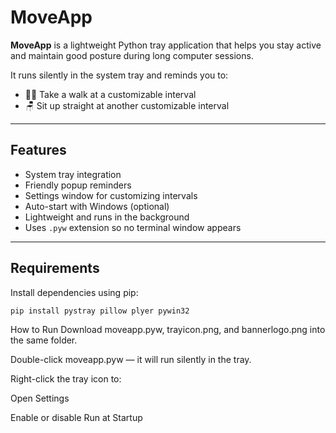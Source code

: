 # MoveApp

**MoveApp** is a lightweight Python tray application that helps you stay active and maintain good posture during long computer sessions.

It runs silently in the system tray and reminds you to:
- 🚶‍♂️ Take a walk at a customizable interval
- 🪑 Sit up straight at another customizable interval

---

## Features

- System tray integration
- Friendly popup reminders
- Settings window for customizing intervals
- Auto-start with Windows (optional)
- Lightweight and runs in the background
- Uses `.pyw` extension so no terminal window appears

---

##  Requirements

Install dependencies using pip:

```bash
pip install pystray pillow plyer pywin32
```
 How to Run
Download moveapp.pyw, trayicon.png, and bannerlogo.png into the same folder.

Double-click moveapp.pyw — it will run silently in the tray.

Right-click the tray icon to:

Open Settings

Enable or disable Run at Startup

